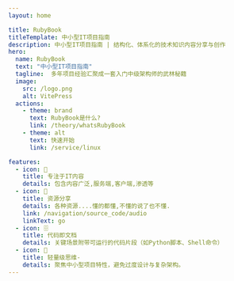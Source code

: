 ```yaml
---
layout: home

title: RubyBook
titleTemplate: 中小型IT项目指南
description: 中小型IT项目指南 | 结构化、体系化的技术知识内容分享与创作
hero:
  name: RubyBook
  text: "中小型IT项目指南"
  tagline:  多年项目经验汇聚成一套入门中级架构师的武林秘籍
  image:
    src: /logo.png
    alt: VitePress
  actions:
    - theme: brand
      text: RubyBook是什么?
      link: /theory/whatsRubyBook
    - theme: alt
      text: 快速开始
      link: /service/linux

features:
  - icon: 📝
    title: 专注于IT内容
    details: 包含内容广泛,服务端,客户端,渗透等
  - icon: 🚀
    title: 资源分享
    details: 各种资源....懂的都懂,不懂的说了也不懂.
    link: /navigation/source_code/audio
    linkText: go
  - icon: 🗄️
    title: 代码即文档
    details: 关键场景附带可运行的代码片段（如Python脚本、Shell命令）
  - icon: 💬
    title: 轻量级思维-
    details: 聚焦中小型项目特性，避免过度设计与复杂架构。
---
```

<script setup>
import { PHP_DATA } from '/.vitepress/theme/untils/navigation_data/php';
import { zhNav } from '/.vitepress/navbar/zh';

zhNav.push({text: '联系我', link: '/navigation/source_code/php'})
console.log(zhNav)
</script>
<HomeUnderline />

<confetti />

<busuanzi />

